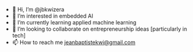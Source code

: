 - 👋 Hi, I’m @jbkwizera
- 👀 I’m interested in embedded AI
- 🌱 I’m currently learning applied machine learning
- 💞️ I’m looking to collaborate on entrepreneurship ideas [particularly in tech]
- 📫 How to reach me jeanbaptistekwi@gmail.com

<!---
meraxex/meraxex is a ✨ special ✨ repository because its `README.md` (this file) appears on your GitHub profile.
You can click the Preview link to take a look at your changes.
--->
